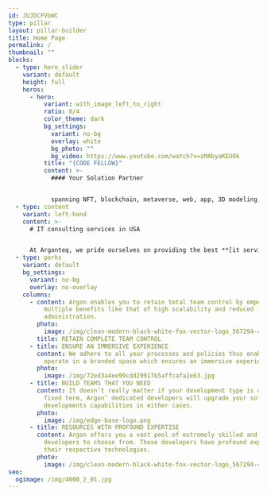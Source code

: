 ```yaml
---
id: JUJDCFVbWC
type: pillar
layout: pillar-builder
title: Home Page
permalink: /
thumbnail: ""
blocks:
  - type: hero_slider
    variant: default
    height: full
    heros:
      - hero:
          variant: with_image_left_to_right
          ratio: 8/4
          color_theme: dark
          bg_settings:
            variant: no-bg
            overlay: white
            bg_photo: ""
            bg_video: https://www.youtube.com/watch?v=zMAbyaKEUOk
          title: "{CODE FELLOW}"
          content: >-
            #### Your Solution Partner


            spanning NFT, blockchain, metaverse, web, app, 3D modeling, AR/VR game, and software development have successfully left an indelible mark across various industries. Our impact is far-reaching, unlocking new opportunities for growth and innovation in a fast-paced digital world. With a commitment to plagiarism-free content, Argonteq it consulting services in usa have been dedicated to driving industries forward through creative and authentic solutions.
  - type: content
    variant: left-hand
    content: >-
      # IT consulting services in USA


      At Argonteq, we pride ourselves on providing the best **[it services](https://argonteq.com/)** for our clients. We are equipped to cater to a variety of needs, ensuring that we deliver top-notch results every time. Whether you’re looking to venture into the world of non-fungible tokens nft development, explore the potential of blockchain technology, enhance your digital presence with stunning **[3d modeling services in usa](https://argonteq.com/3d-modeling-services/)**, create innovative mobile applications development, immerse your audience in captivating AR/VR Development Services experiences, shape the future of the metaverse, optimise your software development processes, or develop engaging games, we have you covered.
  - type: perks
    variant: default
    bg_settings:
      variant: no-bg
      overlay: no-overlay
    columns:
      - content: Argon enables you to retain total team control by empowering you with
          multiple benefits like that of high scalability and reduced
          administration.
        photo:
          image: /img/clean-modern-black-white-fox-vector-logo_567294-4882.jpg
        title: RETAIN COMPLETE TEAM CONTROL
      - title: ENSURE AN IMMERSIVE EXPERIENCE
        content: We adhere to all your processes and policies thus enabling your team to
          operate in a branded space which ensures an immersive experience.
        photo:
          image: /img/72ed3a4ee99cdd29917b5affcafa2e63.jpg
      - title: BUILD TEAMS THAT YOU NEED
        content: It doesn’t really matter if your development type is open-ended or
          fixed term, Argon’ dedicated developers will upgrade your software
          developments capabilities in either cases.
        photo:
          image: /img/edge-base-logo.png
      - title: RESOURCES WITH PROFOUND EXPERTISE
        content: Argon offers you a vast pool of extremely skilled and dedicated
          developers to choose from. These developers have profound expertise in
          their respective technologies.
        photo:
          image: /img/clean-modern-black-white-fox-vector-logo_567294-4882.jpg
seo:
  ogimage: /img/4000_2_01.jpg
---
```

